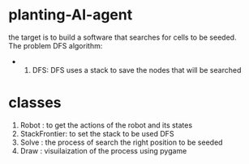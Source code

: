 # planting-AI-agent
the target is to build a software that searches for cells to be seeded.</br>
The problem DFS algorithm:</br>
- 1) DFS: DFS uses a stack to save the nodes that will be searched

# classes 
1) Robot : to get the actions of the robot and its states
2) StackFrontier: to set the stack to be used DFS 
3) Solve : the process of search the right position to be seeded
4) Draw : visuilaization of the process using pygame
